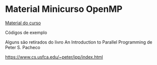 # Material Minicurso OpenMP

[Material do curso](openmp/ProgParalelaBMQ_1.pdf)

Códigos de exemplo 

Alguns são retirados do livro An Introduction to Parallel Programming de Peter S. Pacheco

https://www.cs.usfca.edu/~peter/ipp/index.html

